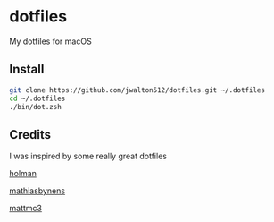 # dotfiles

My dotfiles for macOS

## Install
```zsh
git clone https://github.com/jwalton512/dotfiles.git ~/.dotfiles
cd ~/.dotfiles
./bin/dot.zsh
```

## Credits

I was inspired by some really great dotfiles

[holman](https://github.com/holman/dotfiles)

[mathiasbynens](https://github.com/mathiasbynens/dotfiles)

[mattmc3](https://github.com/mattmc3/zdotdir)